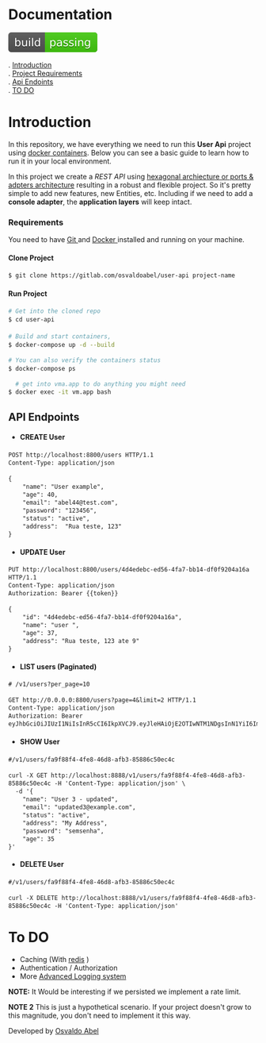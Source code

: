 # Documentation

[![Build Status](./build-passing.svg)]()

. [Introduction](#introduction)  
. [Project Requirements](#requirements)  
. [Api Endoints](#api-endpoints)  
. [TO DO](#to-do)  


# Introduction
 In this repository, we have everything we need to run this **User Api** project using [docker containers](http://docker.com). Below you can see a basic guide to learn how to run it in your local environment.

In this project we create a *REST API* using [hexagonal archiecture or ports & adpters architecture](https://en.wikipedia.org/wiki/Hexagonal_architecture_(software)) resulting in a robust and flexible project. So it's  pretty simple to add new features, new Entities, etc. Including if we need to add a **console adapter**, the **application layers** will keep intact.

### Requirements

You need to have [Git ](https://docs.docker.com/install) and [Docker ](https://docs.docker.com/install) installed and running on your machine.

#### Clone Project

```bash
$ git clone https://gitlab.com/osvaldoabel/user-api project-name
```
#### Run Project

```bash
# Get into the cloned repo
$ cd user-api

# Build and start containers, 
$ docker-compose up -d --build 
```

```bash
# You can also verify the containers status
$ docker-compose ps
```

```bash
  # get into vma.app to do anything you might need
$ docker exec -it vm.app bash
```


## API Endpoints 
- #### CREATE User

```
POST http://localhost:8800/users HTTP/1.1
Content-Type: application/json

{
    "name": "User example",
    "age": 40,
    "email": "abel44@test.com",
    "password": "123456",
    "status": "active",
    "address":  "Rua teste, 123"
}
```

- #### UPDATE User

```
PUT http://localhost:8800/users/4d4edebc-ed56-4fa7-bb14-df0f9204a16a HTTP/1.1
Content-Type: application/json
Authorization: Bearer {{token}}

{
    "id": "4d4edebc-ed56-4fa7-bb14-df0f9204a16a",
    "name": "user ",
    "age": 37,
    "address": "Rua teste, 123 ate 9"
}
```
- #### LIST users (Paginated)

```
# /v1/users?per_page=10

GET http://0.0.0.0:8800/users?page=4&limit=2 HTTP/1.1
Content-Type: application/json 
Authorization: Bearer eyJhbGciOiJIUzI1NiIsInR5cCI6IkpXVCJ9.eyJleHAiOjE2OTIwNTM1NDgsInN1YiI6ImJjNTkwMzg1LTFjOTgtNDNkNy1iN2FmLTY3OWI1OGUzNzc5YSJ9.oJhTOIGNqYZ0Wb4rwrviVlKOjoesvqg0OtETn3y0Nsg

```

- #### SHOW User

```
#/v1/users/fa9f88f4-4fe8-46d8-afb3-85886c50ec4c 

curl -X GET http://localhost:8888/v1/users/fa9f88f4-4fe8-46d8-afb3-85886c50ec4c -H 'Content-Type: application/json' \
  -d '{
    "name": "User 3 - updated",
    "email": "updated3@example.com",
    "status": "active",
    "address": "My Address",
    "password": "semsenha",
    "age": 35
}'
```

- #### DELETE User

```
#/v1/users/fa9f88f4-4fe8-46d8-afb3-85886c50ec4c 

curl -X DELETE http://localhost:8888/v1/users/fa9f88f4-4fe8-46d8-afb3-85886c50ec4c -H 'Content-Type: application/json'
```

# To DO
- Caching (With [redis](https://redis.io/) )
- Authentication / Authorization
- More [Advanced Logging system]()

**NOTE:** It Would be interesting if we persisted we implement a rate limit.  

 **NOTE 2**
This is just a hypothetical scenario. 
If your project doesn't grow to this magnitude, you don't need to implement it this way.

Developed by [Osvaldo Abel](osvaldoabel.dev)

